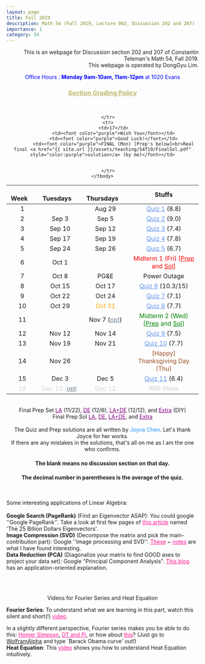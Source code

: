 ```yaml
---
layout: page
title: Fall 2019
description: Math 54 (Fall 2019, Lecture 002, Discussion 202 and 207)
importance: 1
category: 54
---
```

<html>
<style>
	td {
      text-align: center;
    }
</style>

<body>


<p align=right>This is an webpage for Discussion section 202 and 207 of Constantin Teleman's Math 54, Fall 2019.<br>
This webpage is operated by DongGyu Lim.<br></p>

<center><font color="blue">Office Hours : <b>Monday 9am-10am, 11am-12pm</b> at 1020 Evans </font></center>
<center><h3><a href="{{ site.url }}/assets/teaching/54f19/General%20Information.pdf" style="color:darkkhaki">Section Grading Policy</a></h3></center><br>

<center>
<table>
	<thead>
		<th scope="col">&emsp;Week&emsp;</th>
		<th scope="col">&emsp;Tuesdays&emsp;</th>
		<th scope="col">&emsp;Thursdays&emsp;</th>
		<th scope="col">&emsp;&emsp;&emsp;Stuffs&emsp;&emsp;&emsp;</th>
	</thead>
	<tbody>
		<tr>
			<td>1</td>
			<td></td>
			<td>Aug 29</td>
			<td><a href="{{ site.url }}/assets/teaching/54f19/Quiz_1.pdf" style="color:cornflowerblue">Quiz 1</a> (8.8)</td>
		</tr>
		<tr>
			<td>2</td>
			<td>Sep 3</td>
			<td>Sep 5</td>
			<td><a href="{{ site.url }}/assets/teaching/54f19/Quiz_2.pdf" style="color:cornflowerblue">Quiz 2</a> (9.0)</td>
		</tr>
		<tr>
			<td>3</td>
			<td>Sep 10</td>
			<td>Sep 12</td>
			<td><a href="{{ site.url }}/assets/teaching/54f19/Quiz_3.pdf" style="color:cornflowerblue">Quiz 3</a> (7.4)</td>
		</tr>
		<tr>
			<td>4</td>
			<td>Sep 17</td>
			<td>Sep 19</td>
			<td><a href="{{ site.url }}/assets/teaching/54f19/Quiz_4.pdf" style="color:cornflowerblue">Quiz 4</a> (7.8)</td>
		</tr>
		<tr>
			<td>5</td>
			<td>Sep 24</td>
			<td>Sep 26</td>
			<td><a href="{{ site.url }}/assets/teaching/54f19/Quiz_5.pdf" style="color:cornflowerblue">Quiz 5</a> (6.7)</td>
		</tr>
		<tr>
			<td>6</td>
			<td>Oct 1</td>
			<td></td>
			<td><font color="red">Midterm 1 (Fri) [<a href="{{ site.url }}/assets/teaching/54f19/1003.pdf" style="color:red">Prep</a> and <a href="{{ site.url }}/assets/teaching/54f19/PPSol.pdf" style="color:red">Sol</a>]</font></td>
		</tr>
		<tr>
			<td>7</td>
			<td>Oct 8</td>
			<td>PG&E</td>
			<td>Power Outage</td>
		</tr>
		<tr>
			<td>8</td>
			<td>Oct 15</td>
			<td>Oct 17</td>
			<td><a href="{{ site.url }}/assets/teaching/54f19/Quiz_6.pdf" style="color:cornflowerblue">Quiz 6</a> (10.3/15)</td>
		</tr>
		<tr>
			<td>9</td>
			<td>Oct 22</td>
			<td>Oct 24</td>
			<td><a href="{{ site.url }}/assets/teaching/54f19/Quiz_7.pdf" style="color:cornflowerblue">Quiz 7</a> (7.1)</td>
		</tr>
		<tr>
			<td>10</td>
			<td>Oct 29</td>
			<td><font color="orange">Oct 31</font></td>
			<td><a href="{{ site.url }}/assets/teaching/54f19/Quiz_8.pdf" style="color:cornflowerblue">Quiz 8</a> (7.7)</td>
		</tr>
		<tr>
			<td>11</td>
			<td></td>
			<td>Nov 7 (<a href="{{ site.url }}/assets/teaching/54f19/1107.pdf" style="color:slategray">opt</a>)</td>
			<td><font color="green">Midterm 2 (Wed) [<a href="{{ site.url }}/assets/teaching/54f19/1105.pdf" style="color:green">Prep</a> and <a href="{{ site.url }}/assets/teaching/54f19/PSol.pdf" style="color:green">Sol</a>]</font></td>
		</tr>
		<tr>
			<td>12</td>
			<td>Nov 12</td>
			<td>Nov 14</td>
			<td><a href="{{ site.url }}/assets/teaching/54f19/Quiz_9.pdf" style="color:cornflowerblue">Quiz 9</a> (7.5)</td>
		</tr>
		<tr>
			<td>13</td>
			<td>Nov 19</td>
			<td>Nov 21</td>
			<td><a href="{{ site.url }}/assets/teaching/54f19/Quiz_10.pdf" style="color:cornflowerblue">Quiz 10</a> (7.7)</td>
		</tr>
		<tr>
			<td>14</td>
			<td>Nov 26</td>
			<td></td>
			<td><font color="sienna">[Happy] Thanksgiving Day (Thu)</font></td>
		</tr>
		<tr>
			<td>15</td>
			<td>Dec 3</td>
			<td>Dec 5</td>
			<td><a href="{{ site.url }}/assets/teaching/54f19/Quiz_11.pdf" style="color:cornflowerblue">Quiz 11</a> (6.4)</td>
		</tr>
		<tr>
			<td><font color="lightgray">16</font></td>
			<td><font color="lightgray">Dec 10 (<a href="{{ site.url }}/assets/teaching/54f19/1210.pdf" style="color:slategray">opt</a>)</font></td>
			<td><font color="lightgray">Dec 12</font></td>
			<td><font color="lightgray">RRR Week</font></td>

		</tr>
		<tr>
			<td>17</td>
			<td><font color="purple">Wish You</font></td>
			<td><font color="purple">Good Luck!</font></td>
			<td><font color="purple">FINAL (Mon) [Prep's below]<br>Real final <a href="{{ site.url }}/assets/teaching/54f19/FinalSol.pdf" style="color:purple">solution</a> (by me)</font></td>


		</tr>
	</tbody>
</table>
</center><br>
<center>Final Prep Set <a href="{{ site.url }}/assets/teaching/54f19/FinPrep%5BLA%5D.pdf" style="color:purple">LA</a> (11/22), <a href="{{ site.url }}/assets/teaching/54f19/FinPrep%5BDE%5D.pdf" style="color:purple">DE</a> (12/6), <a href="{{ site.url }}/assets/teaching/54f19/FinPrep%5BLA+DE%5D.pdf" style="color:purple">LA+DE</a> (12/12), and <a href="{{ site.url }}/assets/teaching/54f19/FinPrep%5BH%5D.pdf" style="color:purple">Extra</a> (DIY) <br> Final Prep Sol <a href="{{ site.url }}/assets/teaching/54f19/FinPrep%5BLA%5DSol.pdf" style="color:purple">LA</a>, <a href="{{ site.url }}/assets/teaching/54f19/FinPrep%5BDE%5DSol.pdf" style="color:purple">DE</a>, <a href="{{ site.url }}/assets/teaching/54f19/FinPrep%5BLA+DE%5DSol.pdf" style="color:purple">LA+DE</a>, and <a href="{{ site.url }}/assets/teaching/54f19/FinPrep%5BH%5DSol.pdf" style="color:purple">Extra</a></center><br>
<center>The Quiz and Prep solutions are all written by <font color=dodgerblue>Joyce Chen</font>. Let's thank Joyce for her works.</center>
<center>If there are any mistakes in the solutions, that's all on me as I am the one who confirms.</center>
<center><h4>The blank means no discussion section on that day.</h4></center>
<center><h4>The decimal number in parentheses is the average of the quiz.</h4></center><br>

Some interesting applications of Linear Algebra:<br><br>
<b>Google Search (PageRank)</b> (Find an Eigenvector ASAP): You could google ''Google PageRank''. Take a look at first few pages of <a href="https://epubs.siam.org/doi/pdf/10.1137/050623280" style="color:deeppink">this article</a> named 'The 25 Billion Dollars Eigenvectors'. <br>
<b>Image Compression (SVD)</b> (Decompose the matrix and pick the main-contribution part): Google ''Image processing and SVD''. <a href="https://www.math.arizona.edu/~brio/VIGRE/ThursdayTalk.pdf" style="color:deeppink">These</a> ~ <a href="https://math.mit.edu/~gs/linearalgebra/linearalgebra5_7-1.pdf" style="color:deeppink">notes</a> are what I have found interesting.<br>
<b>Data Reduction (PCA)</b> (Diagonalize your matrix to find GOOD axes to project your data set): Google "Principal Component Analysis". <a href="https://blog.bioturing.com/2018/06/14/principal-component-analysis-explained-simply/" style="color:deeppink">This blog</a> has an application-oriented explanation.

<br><br><center>
Videos for Fourier Series and Heat Equation
</center>
<b>Fourier Series</b>: To understand what we are learning in this part, watch this silent and short(!) <a href="https://youtu.be/wNwJOBmqBsc" style="color: deeppink">video</a>.<br>

In a slightly different perspective, Fourier series makes you be able to do this: <a href="https://youtu.be/QVuU2YCwHjw?t=66" style="color: deeppink">Homer Simpson</a>, <a href="https://youtu.be/qS4H6PEcCCA?t=692" style="color: deeppink">DT and Pi</a>, or how about <a href="https://www.wolframalpha.com/input/?i=U.S.+President+curves" style="color: deeppink">this</a>? (Just go to <a href="https://wolframalpha.com">WolframAlpha</a> and type `Barack Obama curve' out!)<br>
<b>Heat Equation</b>: This <a href="https://youtu.be/ly4S0oi3Yz8?t=39" style="color: deeppink">video</a> shows you how to understand Heat Equation intuitively.

<br><br>

</body>

</html>
